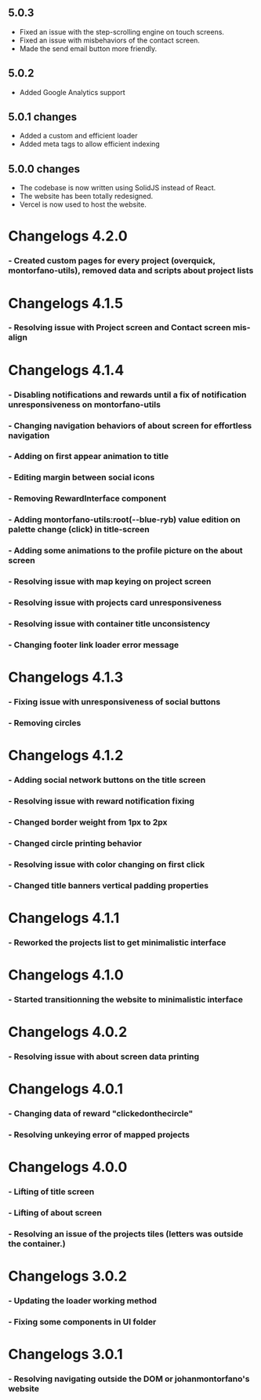 ## 5.0.3
- Fixed an issue with the step-scrolling engine on touch screens.
- Fixed an issue with misbehaviors of the contact screen.
- Made the send email button more friendly.
## 5.0.2
- Added Google Analytics support
## 5.0.1 changes
- Added a custom and efficient loader
- Added meta tags to allow efficient indexing
## 5.0.0 changes
- The codebase is now written using SolidJS instead of React.
- The website has been totally redesigned.
- Vercel is now used to host the website.


# Changelogs 4.2.0
### - Created custom pages for every project (overquick, montorfano-utils), removed data and scripts about project lists
# Changelogs 4.1.5
### - Resolving issue with Project screen and Contact screen mis-align
# Changelogs 4.1.4
### - Disabling notifications and rewards until a fix of notification unresponsiveness on montorfano-utils
### - Changing navigation behaviors of about screen for effortless navigation
### - Adding on first appear animation to title
### - Editing margin between social icons
### - Removing RewardInterface component
### - Adding montorfano-utils:root(--blue-ryb) value edition on palette change (click) in title-screen
### - Adding some animations to the profile picture on the about screen
### - Resolving issue with map keying on project screen
### - Resolving issue with projects card unresponsiveness
### - Resolving issue with container title unconsistency
### - Changing footer link loader error message
# Changelogs 4.1.3
### - Fixing issue with unresponsiveness of social buttons
### - Removing circles
# Changelogs 4.1.2
### - Adding social network buttons on the title screen
### - Resolving issue with reward notification fixing
### - Changed border weight from 1px to 2px
### - Changed circle printing behavior
### - Resolving issue with color changing on first click
### - Changed title banners vertical padding properties
# Changelogs 4.1.1
### - Reworked the projects list to get minimalistic interface
# Changelogs 4.1.0
### - Started transitionning the website to minimalistic interface
# Changelogs 4.0.2
### - Resolving issue with about screen data printing
# Changelogs 4.0.1
### - Changing data of reward "clickedonthecircle"
### - Resolving unkeying error of mapped projects
# Changelogs 4.0.0
### - Lifting of title screen
### - Lifting of about screen
### - Resolving an issue of the projects tiles (letters was outside the container.)
# Changelogs 3.0.2
### - Updating the loader working method
### - Fixing some components in UI folder
# Changelogs 3.0.1
### - Resolving navigating outside the DOM or johanmontorfano's website
